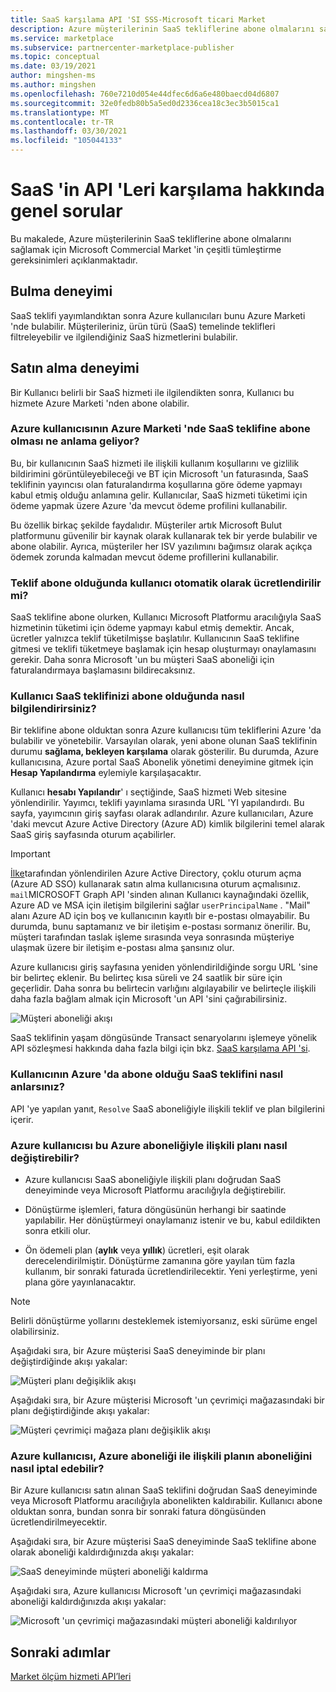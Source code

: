 ```yaml
---
title: SaaS karşılama API 'SI SSS-Microsoft ticari Market
description: Azure müşterilerinin SaaS tekliflerine abone olmalarını sağlamak için Microsoft Commercial Market 'in çeşitli Tümleştirme gereksinimlerinden birkaçı hakkında bilgi edinin.
ms.service: marketplace
ms.subservice: partnercenter-marketplace-publisher
ms.topic: conceptual
ms.date: 03/19/2021
author: mingshen-ms
ms.author: mingshen
ms.openlocfilehash: 760e7210d054e44dfec6d6a6e480baecd04d6807
ms.sourcegitcommit: 32e0fedb80b5a5ed0d2336cea18c3ec3b5015ca1
ms.translationtype: MT
ms.contentlocale: tr-TR
ms.lasthandoff: 03/30/2021
ms.locfileid: "105044133"
---
```

# <a name="common-questions-about-saas-fulfillment-apis"></a>SaaS 'in API 'Leri karşılama hakkında genel sorular

Bu makalede, Azure müşterilerinin SaaS tekliflerine abone olmalarını sağlamak için Microsoft Commercial Market 'in çeşitli tümleştirme gereksinimleri açıklanmaktadır.

## <a name="discovery-experience"></a>Bulma deneyimi

SaaS teklifi yayımlandıktan sonra Azure kullanıcıları bunu Azure Marketi 'nde bulabilir. Müşterileriniz, ürün türü (SaaS) temelinde teklifleri filtreleyebilir ve ilgilendiğiniz SaaS hizmetlerini bulabilir.

## <a name="purchase-experience"></a>Satın alma deneyimi

Bir Kullanıcı belirli bir SaaS hizmeti ile ilgilendikten sonra, Kullanıcı bu hizmete Azure Marketi 'nden abone olabilir.

### <a name="what-does-it-mean-for-an-azure-user-to-subscribe-to-a-saas-offer-in-azure-marketplace"></a>Azure kullanıcısının Azure Marketi 'nde SaaS teklifine abone olması ne anlama geliyor?

Bu, bir kullanıcının SaaS hizmeti ile ilişkili kullanım koşullarını ve gizlilik bildirimini görüntüleyebileceği ve BT için Microsoft 'un faturasında, SaaS teklifinin yayıncısı olan faturalandırma koşullarına göre ödeme yapmayı kabul etmiş olduğu anlamına gelir. Kullanıcılar, SaaS hizmeti tüketimi için ödeme yapmak üzere Azure 'da mevcut ödeme profilini kullanabilir.

Bu özellik birkaç şekilde faydalıdır. Müşteriler artık Microsoft Bulut platformunu güvenilir bir kaynak olarak kullanarak tek bir yerde bulabilir ve abone olabilir. Ayrıca, müşteriler her ISV yazılımını bağımsız olarak açıkça ödemek zorunda kalmadan mevcut ödeme profillerini kullanabilir.

### <a name="is-the-user-charged-automatically-when-the-offer-is-subscribed"></a>Teklif abone olduğunda kullanıcı otomatik olarak ücretlendirilir mi?

SaaS teklifine abone olurken, Kullanıcı Microsoft Platformu aracılığıyla SaaS hizmetinin tüketimi için ödeme yapmayı kabul etmiş demektir. Ancak, ücretler yalnızca teklif tüketilmişse başlatılır. Kullanıcının SaaS teklifine gitmesi ve teklifi tüketmeye başlamak için hesap oluşturmayı onaylamasını gerekir. Daha sonra Microsoft 'un bu müşteri SaaS aboneliği için faturalandırmaya başlamasını bildirecaksınız.

### <a name="how-are-you-notified-when-a-user-subscribes-to-your-saas-offer"></a>Kullanıcı SaaS teklifinizi abone olduğunda nasıl bilgilendirirsiniz?

Bir teklifine abone olduktan sonra Azure kullanıcısı tüm tekliflerini Azure 'da bulabilir ve yönetebilir. Varsayılan olarak, yeni abone olunan SaaS teklifinin durumu **sağlama, bekleyen karşılama** olarak gösterilir. Bu durumda, Azure kullanıcısına, Azure portal SaaS Abonelik yönetimi deneyimine gitmek için **Hesap Yapılandırma** eylemiyle karşılaşacaktır.

Kullanıcı **hesabı Yapılandır**' ı seçtiğinde, SaaS hizmeti Web sitesine yönlendirilir. Yayımcı, teklifi yayınlama sırasında URL 'YI yapılandırdı. Bu sayfa, yayımcının giriş sayfası olarak adlandırılır. Azure kullanıcıları, Azure 'daki mevcut Azure Active Directory (Azure AD) kimlik bilgilerini temel alarak SaaS giriş sayfasında oturum açabilirler.

> [!IMPORTANT]
> [İlke](/legal/marketplace/certification-policies?context=/azure/marketplace/context/context)tarafından yönlendirilen Azure Active Directory, çoklu oturum açma (Azure AD SSO) kullanarak satın alma kullanıcısına oturum açmalısınız. `mail`MICROSOFT Graph API 'sinden alınan Kullanıcı kaynağındaki özellik, Azure AD ve MSA için iletişim bilgilerini sağlar `userPrincipalName` . "Mail" alanı Azure AD için boş ve kullanıcının kayıtlı bir e-postası olmayabilir. Bu durumda, bunu saptamanız ve bir iletişim e-postası sormanız önerilir. Bu, müşteri tarafından taslak işleme sırasında veya sonrasında müşteriye ulaşmak üzere bir iletişim e-postası alma şansınız olur.

Azure kullanıcısı giriş sayfasına yeniden yönlendirildiğinde sorgu URL 'sine bir belirteç eklenir. Bu belirteç kısa süreli ve 24 saatlik bir süre için geçerlidir. Daha sonra bu belirtecin varlığını algılayabilir ve belirteçle ilişkili daha fazla bağlam almak için Microsoft 'un API 'sini çağırabilirsiniz.

![Müşteri aboneliği akışı](media/saas-metering-service-integration-flow-a.png)

SaaS teklifinin yaşam döngüsünde Transact senaryolarını işlemeye yönelik API sözleşmesi hakkında daha fazla bilgi için bkz. [SaaS karşılama API 'si](pc-saas-fulfillment-api-v2.md).

### <a name="how-do-you-know-the-saas-offer-to-which-the-user-subscribes-in-azure"></a>Kullanıcının Azure 'da abone olduğu SaaS teklifini nasıl anlarsınız?

API 'ye yapılan yanıt, `Resolve` SaaS aboneliğiyle ilişkili teklif ve plan bilgilerini içerir.

### <a name="how-can-the-azure-user-change-the-plan-associated-with-this-azure-subscription"></a>Azure kullanıcısı bu Azure aboneliğiyle ilişkili planı nasıl değiştirebilir?

* Azure kullanıcısı SaaS aboneliğiyle ilişkili planı doğrudan SaaS deneyiminde veya Microsoft Platformu aracılığıyla değiştirebilir.

* Dönüştürme işlemleri, fatura döngüsünün herhangi bir saatinde yapılabilir. Her dönüştürmeyi onaylamanız istenir ve bu, kabul edildikten sonra etkili olur.

* Ön ödemeli plan (**aylık** veya **yıllık**) ücretleri, eşit olarak derecelendirilmiştir. Dönüştürme zamanına göre yayılan tüm fazla kullanım, bir sonraki faturada ücretlendirilecektir. Yeni yerleştirme, yeni plana göre yayınlanacaktır.

>[!Note]
>Belirli dönüştürme yollarını desteklemek istemiyorsanız, eski sürüme engel olabilirsiniz.

Aşağıdaki sıra, bir Azure müşterisi SaaS deneyiminde bir planı değiştirdiğinde akışı yakalar:

![Müşteri planı değişiklik akışı](media/saas-metering-service-integration-flow-b.png)

Aşağıdaki sıra, bir Azure müşterisi Microsoft 'un çevrimiçi mağazasındaki bir planı değiştirdiğinde akışı yakalar:

![Müşteri çevrimiçi mağaza planı değişiklik akışı](media/saas-metering-service-integration-flow-c.png)

### <a name="how-can-the-azure-user-unsubscribe-from-the-plan-associated-with-azure-subscription"></a>Azure kullanıcısı, Azure aboneliği ile ilişkili planın aboneliğini nasıl iptal edebilir?

Bir Azure kullanıcısı satın alınan SaaS teklifini doğrudan SaaS deneyiminde veya Microsoft Platformu aracılığıyla abonelikten kaldırabilir. Kullanıcı abone olduktan sonra, bundan sonra bir sonraki fatura döngüsünden ücretlendirilmeyecektir.

Aşağıdaki sıra, bir Azure müşterisi SaaS deneyiminde SaaS teklifine abone olarak aboneliği kaldırdığınızda akışı yakalar:

![SaaS deneyiminde müşteri aboneliği kaldırma](media/saas-metering-service-integration-flow-d.png)

Aşağıdaki sıra, Azure kullanıcısı Microsoft 'un çevrimiçi mağazasındaki aboneliği kaldırdığınızda akışı yakalar:

![Microsoft 'un çevrimiçi mağazasındaki müşteri aboneliği kaldırılıyor](media/saas-metering-service-integration-flow-e.png)

## <a name="next-steps"></a>Sonraki adımlar

[Market ölçüm hizmeti API’leri](./marketplace-metering-service-apis.md)
